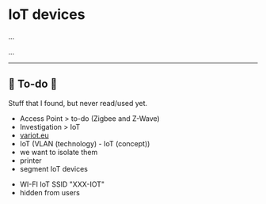 # IoT devices

<div class="row row-cols-md-2"><div>

...
</div><div>

...
</div></div>

<hr class="sep-both">

## 👻 To-do 👻

Stuff that I found, but never read/used yet.

<div class="row row-cols-md-2"><div>

* Access Point > to-do (Zigbee and Z-Wave)
* Investigation > IoT
* [variot.eu](https://www.variot.eu/)
* IoT (VLAN (technology) - IoT (concept))
* we want to isolate them 
* printer 
* segment IoT devices
</div><div>

* WI-FI IoT SSID "XXX-IOT"
* hidden from users
</div></div>